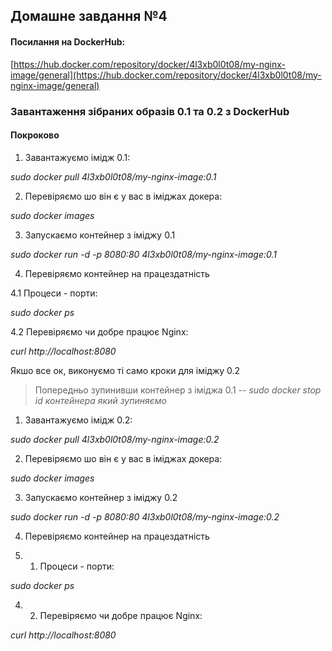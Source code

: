 ## Домашне завдання №4

#### Посилання на DockerHub:

[https://hub.docker.com/repository/docker/4l3xb0l0t08/my-nginx-image/general](https://hub.docker.com/repository/docker/4l3xb0l0t08/my-nginx-image/general)

### Завантаження зібраних образів 0.1 та 0.2 з DockerHub

#### Покроково

1. Завантажуємо імідж 0.1:

 *sudo docker pull 4l3xb0l0t08/my-nginx-image:0.1*

2. Перевіряємо шо він є у вас в іміджах докера:

 *sudo docker images*

3. Запускаємо контейнер з іміджу 0.1

 *sudo docker run -d -p 8080:80 4l3xb0l0t08/my-nginx-image:0.1*

4. Перевіряємо контейнер на працездатність

 4.1 Процеси - порти:

  *sudo docker ps*

 4.2 Перевіряємо чи добре працює Nginx:

 *curl http://localhost:8080*

Якшо все ок, виконуємо ті само кроки для іміджу 0.2

> Попередньо зупинивши контейнер з іміджа 0.1
> -- *sudo docker stop id контейнера який зупиняємо*


1. Завантажуємо імідж 0.2:

 *sudo docker pull 4l3xb0l0t08/my-nginx-image:0.2*

2. Перевіряємо шо він є у вас в іміджах докера:

 *sudo docker images*

3. Запускаємо контейнер з іміджу 0.2

 *sudo docker run -d -p 8080:80 4l3xb0l0t08/my-nginx-image:0.2*

4. Перевіряємо контейнер на працездатність

 4. 1. Процеси - порти:

  *sudo docker ps*

  4. 2. Перевіряємо чи добре працює Nginx:

  *curl http://localhost:8080*
